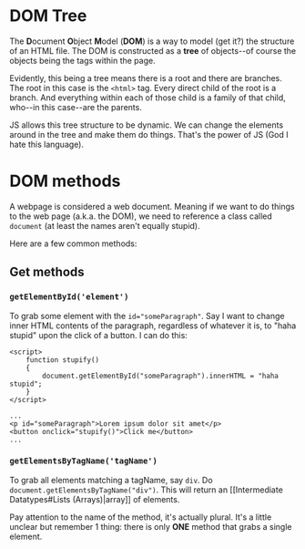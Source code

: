 # DOM Tree
The **D**ocument **O**bject **M**odel (**DOM**) is a way to model (get it?) the structure of an HTML file. The DOM is constructed as a **tree** of objects--of course the objects being the tags within the page.

Evidently, this being a tree means there is a root and there are branches. The root in this case is the `<html>` tag. Every direct child of the root is a branch. And everything within each of those child is a family of that child, who--in this case--are the parents.

JS allows this tree structure to be dynamic. We can change the elements around in the tree and make them do things. That's the power of JS (God I hate this language).
# DOM methods
A webpage is considered a web document. Meaning if we want to do things to the web page (a.k.a. the DOM), we need to reference a class called `document` (at least the names aren't equally stupid).

Here are a few common methods:
## Get methods
### `getElementById('element')`
To grab some element with the `id="someParagraph"`. Say I want to change inner HTML contents of the paragraph, regardless of whatever it is, to "haha stupid" upon the click of a button. I can do this:
```
<script>
	function stupify()
	{
	    document.getElementById("someParagraph").innerHTML = "haha stupid";
	}
</script>

...
<p id="someParagraph">Lorem ipsum dolor sit amet</p>
<button onclick="stupify()">Click me</button>
...
```

### `getElementsByTagName('tagName')`
To grab all elements matching a tagName, say `div`. Do `document.getElementsByTagName("div")`. This will return an [[Intermediate Datatypes#Lists (Arrays)|array]] of elements.

Pay attention to the name of the method, it's actually plural. It's a little unclear but remember 1 thing: there is only **ONE** method that grabs a single element.


